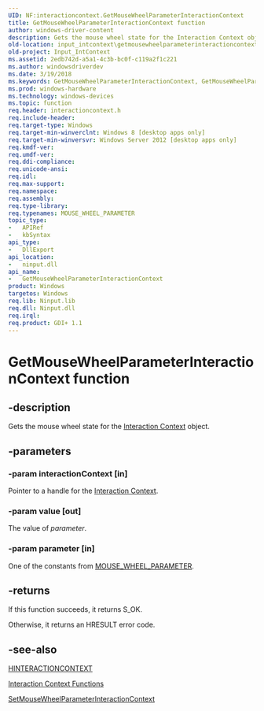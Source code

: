 ```yaml
---
UID: NF:interactioncontext.GetMouseWheelParameterInteractionContext
title: GetMouseWheelParameterInteractionContext function
author: windows-driver-content
description: Gets the mouse wheel state for the Interaction Context object.
old-location: input_intcontext\getmousewheelparameterinteractioncontext.htm
old-project: Input_IntContext
ms.assetid: 2edb742d-a5a1-4c3b-bc0f-c119a2f1c221
ms.author: windowsdriverdev
ms.date: 3/19/2018
ms.keywords: GetMouseWheelParameterInteractionContext, GetMouseWheelParameterInteractionContext function, input_intcontext.getmousewheelparameterinteractioncontext, interactioncontext.getmousewheelparameterinteractioncontext, interactioncontext/GetMouseWheelParameterInteractionContext
ms.prod: windows-hardware
ms.technology: windows-devices
ms.topic: function
req.header: interactioncontext.h
req.include-header: 
req.target-type: Windows
req.target-min-winverclnt: Windows 8 [desktop apps only]
req.target-min-winversvr: Windows Server 2012 [desktop apps only]
req.kmdf-ver: 
req.umdf-ver: 
req.ddi-compliance: 
req.unicode-ansi: 
req.idl: 
req.max-support: 
req.namespace: 
req.assembly: 
req.type-library: 
req.typenames: MOUSE_WHEEL_PARAMETER
topic_type:
-	APIRef
-	kbSyntax
api_type:
-	DllExport
api_location:
-	ninput.dll
api_name:
-	GetMouseWheelParameterInteractionContext
product: Windows
targetos: Windows
req.lib: Ninput.lib
req.dll: Ninput.dll
req.irql: 
req.product: GDI+ 1.1
---
```


# GetMouseWheelParameterInteractionContext function


## -description


Gets the mouse wheel state for the <a href="https://msdn.microsoft.com/60BFDCD7-D277-4B4A-94DA-7ADB1412252A">Interaction Context</a> object. 


## -parameters




### -param interactionContext [in]

Pointer to a handle for the <a href="https://msdn.microsoft.com/60BFDCD7-D277-4B4A-94DA-7ADB1412252A">Interaction Context</a>.


### -param value [out]

The value of <i>parameter</i>.


### -param parameter [in]

One of the constants from <a href="https://msdn.microsoft.com/eafc5d3a-f547-45a2-9634-caf309e583f3">MOUSE_WHEEL_PARAMETER</a>.


## -returns



If this function succeeds, it returns S_OK.
 
Otherwise, it returns an HRESULT error code.




## -see-also




<a href="https://msdn.microsoft.com/3E3DE99D-B457-4202-8CC2-A6F5C019EFF8">HINTERACTIONCONTEXT</a>



<a href="https://msdn.microsoft.com/0F34F181-D92C-4B08-9F1D-62379D4A2B15">Interaction Context Functions</a>



<a href="https://msdn.microsoft.com/fbc47bd4-f78a-4b03-8adc-9b2c4620ea55">SetMouseWheelParameterInteractionContext</a>
 

 

